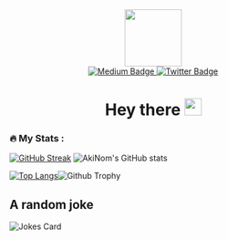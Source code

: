 <div id="header" align="center">
  <img src="https://media.giphy.com/media/LMcB8XospGZO8UQq87/giphy.gif" width="100"/>
  <div id="badges">
  <a href="https://msakinom.medium.com">
    <img src="https://img.shields.io/badge/Medium-black?style=for-the-badge&logo=medium&logoColor=white" alt="Medium Badge"/>
  </a>
  <a href="https://twitter.com/msakin0m">
    <img src="https://img.shields.io/badge/Twitter-blue?style=for-the-badge&logo=twitter&logoColor=white" alt="Twitter Badge"/>
  </a>
</div>
<h1>
  Hey there
  <img src="https://media.giphy.com/media/hvRJCLFzcasrR4ia7z/giphy.gif" width="30px"/>
</h1>
</div>

### :fire: My Stats :

[![GitHub Streak](http://github-readme-streak-stats.herokuapp.com?user=msakinom&theme=dark&background=000000)](https://git.io/streak-stats) ![AkiNom's GitHub stats](https://github-readme-stats.vercel.app/api?username=msakinom&count_private=true&show_icons=true&theme=radical)

[![Top Langs](https://github-readme-stats.vercel.app/api/top-langs/?username=msakinom&langs_count=8&layout=compact&theme=vision-friendly-dark)](https://github.com/msakinom/github-readme-stats)![Github Trophy](https://github-profile-trophy.vercel.app/?username=msakinom&theme=discord)

## A random joke
![Jokes Card](https://readme-jokes.vercel.app/api)
